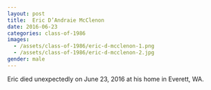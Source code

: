 ```yaml
---
layout: post
title:  Eric D’Andraie McClenon
date: 2016-06-23
categories: class-of-1986
images:
  - /assets/class-of-1986/eric-d-mcclenon-1.png
  - /assets/class-of-1986/eric-d-mcclenon-2.jpg
gender: male
---
```

Eric died unexpectedly on June 23, 2016 at his home in Everett, WA.
